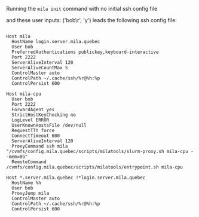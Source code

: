Running the `mila init` command with no initial ssh config file

and these user inputs: ('bob\r', 'y')
leads the following ssh config file:

```

Host mila
  HostName login.server.mila.quebec
  User bob
  PreferredAuthentications publickey,keyboard-interactive
  Port 2222
  ServerAliveInterval 120
  ServerAliveCountMax 5
  ControlMaster auto
  ControlPath ~/.cache/ssh/%r@%h:%p
  ControlPersist 600

Host mila-cpu
  User bob
  Port 2222
  ForwardAgent yes
  StrictHostKeyChecking no
  LogLevel ERROR
  UserKnownHostsFile /dev/null
  RequestTTY force
  ConnectTimeout 600
  ServerAliveInterval 120
  ProxyCommand ssh mila "/cvmfs/config.mila.quebec/scripts/milatools/slurm-proxy.sh mila-cpu --mem=8G"
  RemoteCommand /cvmfs/config.mila.quebec/scripts/milatools/entrypoint.sh mila-cpu

Host *.server.mila.quebec !*login.server.mila.quebec
  HostName %h
  User bob
  ProxyJump mila
  ControlMaster auto
  ControlPath ~/.cache/ssh/%r@%h:%p
  ControlPersist 600
```

